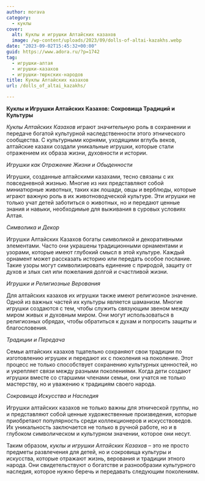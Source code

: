 ```yaml
---
author: morava
category:
  - куклы
cover:
  alt: Куклы и игрушки Алтайских казахов
  image: /wp-content/uploads/2023/09/dolls-of-altai-kazakhs.webp
date: "2023-09-02T15:45:32+00:00"
guid: https://www.adora.ru/?p=1742
tag:
  - игрушки-алтая
  - игрушки-казахов
  - игрушки-тюркских-народов
title: Куклы Алтайских казахов
url: /dolls_of_altai_kazakhs/

---
```

**Куклы и Игрушки Алтайских Казахов: Сокровища Традиций и Культуры**

_Куклы Алтайских Казахов_ играют значительную роль в сохранении и передаче богатой культурной наследственности этого этнического сообщества. С культурными корнями, уходящими вглубь веков, алтайские казахи создали уникальные игрушки, которые стали отражением их образа жизни, духовности и истории.

_Игрушки как Отражение Жизни и Обыденности_

Игрушки, созданные алтайскими казахами, тесно связаны с их повседневной жизнью. Многие из них представляют собой миниатюрные животных, таких как лошади, овцы и верблюды, которые играют важную роль в их животноводческой культуре. Эти игрушки не только учат детей заботиться о животных, но и передают ценные знания и навыки, необходимые для выживания в суровых условиях Алтая.

_Символика и Декор_

Игрушки Алтайских Казахов богаты символикой и декоративными элементами. Часто они украшены традиционными орнаментами и узорами, которые имеют глубокий смысл в этой культуре. Каждый орнамент может рассказать историю или передать особое послание. Такие узоры могут символизировать единение с природой, защиту от духов и злых сил или пожелания долгой и счастливой жизни.

_Игрушки и Религиозные Верования_

Для алтайских казахов их игрушки также имеют религиозное значение. Одной из важных частей их культуры является шаманизм. Многие игрушки создаются с тем, чтобы служить связующим звеном между миром живых и духовным миром. Они могут использоваться в религиозных обрядах, чтобы обратиться к духам и попросить защиты и благословения.

_Традиции и Передача_

Семьи алтайских казахов тщательно сохраняют свои традиции по изготовлению игрушек и передают их с поколения на поколение. Этот процесс не только способствует сохранению культурных ценностей, но и укрепляет связи между разными поколениями. Когда дети создают игрушки вместе со старшими членами семьи, они учатся не только мастерству, но и уважению к традициям своего народа.

_Сокровища Искусства и Наследия_

Игрушки алтайских казахов не только важны для этнической группы, но и представляют собой ценные художественные произведения, которые приобретают популярность среди коллекционеров и искусствоведов. Их уникальность заключается не только в ручной работе, но и в глубоком символическом и культурном значении, которое они несут.

Таким образом, _куклы и игрушки Алтайских Казахов_ – это не просто предметы развлечения для детей, но и сокровища культуры и искусства, которые отражают жизнь, верования и традиции этного народа. Они свидетельствуют о богатстве и разнообразии культурного наследия, которое нужно беречь и передавать следующим поколениям.
